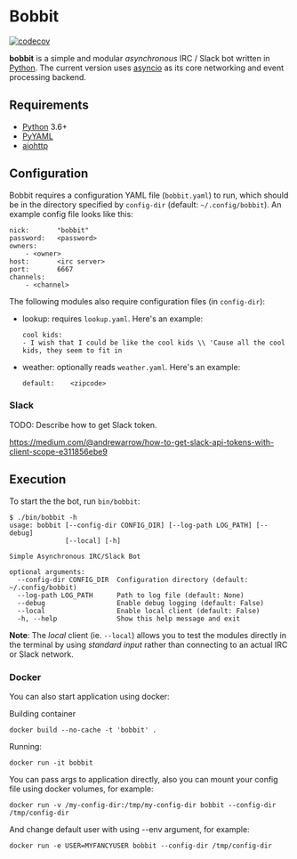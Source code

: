 # Bobbit

[![codecov](https://codecov.io/gh/pbui/bobbit/branch/bobbit-0.2.x/graph/badge.svg?token=86oI4k2IBZ)](https://codecov.io/gh/pbui/bobbit)

**bobbit** is a simple and modular *asynchronous* IRC / Slack bot written in
[Python].  The current version uses [asyncio] as its core networking and event
processing backend.

## Requirements

- [Python]  3.6+
- [PyYAML]
- [aiohttp]

## Configuration

Bobbit requires a configuration YAML file (`bobbit.yaml`) to run, which should
be in the directory specified by `config-dir` (default: `~/.config/bobbit`). An
example config file looks like this:

```
nick:       "bobbit"
password:   <password>
owners:
    - <owner>
host:       <irc server>
port:       6667
channels:
    - <channel>
```

The following modules also require configuration files (in `config-dir`):

- lookup: requires `lookup.yaml`. Here's an example:

  ```
  cool kids:
  - I wish that I could be like the cool kids \\ 'Cause all the cool kids, they seem to fit in
  ```

- weather: optionally reads `weather.yaml`. Here's an example:

  ```
  default:    <zipcode>
  ```

### Slack

TODO: Describe how to get Slack token.

https://medium.com/@andrewarrow/how-to-get-slack-api-tokens-with-client-scope-e311856ebe9

## Execution

To start the the bot, run `bin/bobbit`:

```
$ ./bin/bobbit -h
usage: bobbit [--config-dir CONFIG_DIR] [--log-path LOG_PATH] [--debug]
              [--local] [-h]

Simple Asynchronous IRC/Slack Bot

optional arguments:
  --config-dir CONFIG_DIR  Configuration directory (default: ~/.config/bobbit)
  --log-path LOG_PATH      Path to log file (default: None)
  --debug                  Enable debug logging (default: False)
  --local                  Enable local client (default: False)
  -h, --help               Show this help message and exit
```

**Note**: The *local* client (ie. `--local`) allows you to test the modules
directly in the terminal by using *standard input* rather than connecting to an
actual IRC or Slack network.

[Python]:   https://python.org
[PyYAML]:   http://pyyaml.org/
[aiohttp]:  https://docs.aiohttp.org/en/stable/
[asyncio]:  https://docs.python.org/3/library/asyncio.html


### Docker

You can also start application using docker:

Building container

```
docker build --no-cache -t 'bobbit' .
```

Running:

```
docker run -it bobbit
```

You can pass args to application directly, also you can mount your config file using docker volumes, for example:

```
docker run -v /my-config-dir:/tmp/my-config-dir bobbit --config-dir /tmp/config-dir
```

And change default user with using --env argument, for example:

```
docker run -e USER=MYFANCYUSER bobbit --config-dir /tmp/config-dir
```
